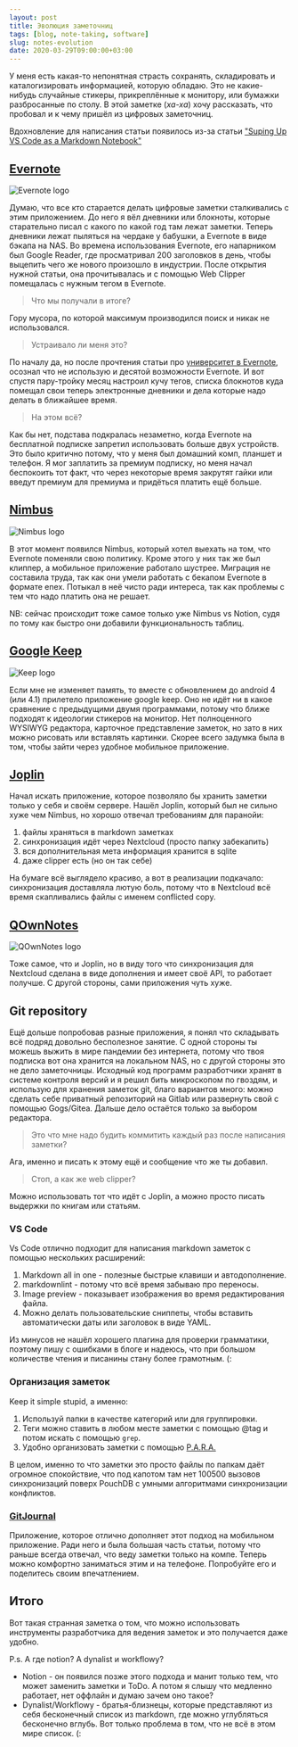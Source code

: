```yaml
---
layout: post
title: Эволюция заметочниц
tags: [blog, note-taking, software]
slug: notes-evolution
date: 2020-03-29T09:00:00+03:00
---
```


У меня есть какая-то непонятная страсть сохранять, складировать и каталогизировать информацией, которую обладаю. Это не какие-нибудь случайные стикеры, прикреплённые к монитору, или бумажки разбросанные по столу.
В этой заметке (*ха-ха*) хочу рассказать, что пробовал и к чему пришёл из цифровых заметочниц.

Вдохновление для написания статьи появилось из-за статьи ["Suping Up VS Code as a Markdown Notebook"](https://kortina.nyc/essays/suping-up-vs-code-as-a-markdown-notebook/)
<!-- more -->

## [Evernote](https://evernote.com/)

![Evernote logo](https://evernote.com/img/footer/footer-logo.svg)

Думаю, что все кто старается делать цифровые заметки сталкивались с этим приложением. До него я вёл дневники или блокноты, которые старательно писал с какого по какой год там лежат заметки. Теперь дневники лежат пыляться на чердаке у бабушки, а Evernote в виде бэкапа на NAS.
Во времена использования Evernote, его напарником был Google Reader, где просматривал 200 заголовков в день, чтобы выцепить чего же нового произошло в индустрии. После открытия нужной статьи, она прочитывалась и с помощью Web Clipper помещалась с нужным тегом в Evernote.

> Что мы получали в итоге?

Гору мусора, по которой максимум производился поиск и никак не использовался.

> Устраивало ли меня это?

По началу да, но после прочтения статьи про [университет в Evernote](https://habr.com/ru/company/redmadrobot/blog/241005/), осознал что не использую и десятой возможности Evernote. И вот спустя пару-тройку месяц настроил кучу тегов, списка блокнотов куда помещал свои теперь электронные дневники и дела которые надо делать в ближайшее время.

> На этом всё?

Как бы нет, подстава подкралась незаметно, когда Evernote на бесплатной подписке запретил использовать больше двух устройств. Это было критично потому, что у меня был домашний комп, планшет и телефон. Я мог заплатить за премиум подписку, но меня начал беспокоить тот факт, что через некоторые время закрутят гайки или введут премиум для премиума и придёться платить ещё больше.

## [Nimbus](https://nimbusweb.me/)

![Nimbus logo](https://nimbusweb.me/new-style-img/nimbus-note-short-logo.svg)

В этот момент появился Nimbus, который хотел выехать на том, что Evernote поменяли свою политику. Кроме этого у них так же был клиппер, а мобильное приложение работало шустрее. Миграция не составила труда, так как они умели работать с бекапом Evernote в формате enex.
Потыкал в неё чисто ради интереса, так как проблемы с тем что надо платить она не решает.

NB: сейчас происходит тоже самое только уже Nimbus vs Notion, судя по тому как быстро они добавили функциональность таблиц.

## [Google Keep](https://keep.google.com/)

![Keep logo](https://www.gstatic.com/images/branding/product/1x/keep_48dp.png)

Если мне не изменяет память, то вместе с обновлением до android 4 (или 4.1) прилетело приложение google keep. Оно не идёт ни в какое сравнение с предыдущими двумя программами, потому что ближе подходят к идеологии стикеров на монитор. Нет полноценного WYSIWYG редактора, карточное представление заметок, но зато в них можно рисовать или вставлять картинки.
Скорее всего задумка была в том, чтобы зайти через удобное мобильное приложение.

## [Joplin](https://joplinapp.org/)

Начал искать приложение, которое позволяло бы хранить заметки только у себя и своём сервере. Нашёл Joplin, который был не сильно хуже чем Nimbus, но хорошо отвечал требованиям для паранойи:

1. файлы храняться в markdown заметках
2. синхронизация идёт через Nextcloud (просто папку забекапить)
3. вся дополнительная мета информация хранится в sqlite
4. даже clipper есть (но он так себе)

На бумаге всё выглядело красиво, а вот в реализации подкачало: синхронизация доставляла лютую боль, потому что в Nextcloud всё время скапливались файлы с именем conflicted copy.

## [QOwnNotes](https://www.qownnotes.org/)

![QOwnNotes logo](https://www.qownnotes.org/bundles/pbeprojectwebpage/images/header-icon.png)

Тоже самое, что и Joplin, но в виду того что синхронизация для Nextcloud сделана в виде дополнения и имеет своё API, то работает получше. С другой стороны, сами приложения чуть хуже.

## Git repository

Ещё дольше попробовав разные приложения, я понял что складывать всё подряд довольно бесполезное занятие. С одной стороны ты можешь выжить в мире пандемии без интернета, потому что твоя подписка вот она хранится на локальном NAS, но с другой стороны это не дело заметочницы.
Исходный код программ разработчики хранят в системе контроля версий и я решил бить микроскопом по гвоздям, и использую для хранения заметок git, благо вариантов много: можно сделать себе приватный репозиторий на Gitlab или развернуть свой с помощью Gogs/Gitea.
Дальше дело остаётся только за выбором редактора.

> Это что мне надо будить коммитить каждый раз после написания заметки?

Ага, именно и писать к этому ещё и сообщение что же ты добавил.

> Стоп, а как же web clipper?

Можно использовать тот что идёт с Joplin, а можно просто писать выдержки по книгам или статьям.

### VS Code

Vs Code отлично подходит для написания markdown заметок с помощью нескольких расширений:

1. Markdown all in one - полезные быстрые клавиши и автодополнение.
2. markdownlint - потому что всё время забываю про переносы.
3. Image preview - показывает изображения во время редактирования файла.
4. Можно делать пользовательские сниппеты, чтобы вставить автоматически даты или заголовок в виде YAML.

Из минусов не нашёл хорошего плагина для проверки грамматики, поэтому пишу с ошибками в блоге и надеюсь, что при большом количестве чтения и писанины стану более грамотным. (:

### Организация заметок

Keep it simple stupid, а именно:

1. Используй папки в качестве категорий или для группировки.
2. Теги можно ставить в любом месте заметки с помощью @tag и потом искать с помощью `grep`.
3. Удобно организовать заметки с помощью [P.A.R.A.](/para/)

В целом, именно то что заметки это просто файлы по папкам даёт огромное спокойствие, что под капотом там нет 100500 вызовов синхронизаций поверх PouchDB с умными алгоритмами синхронизации конфликтов.

### [GitJournal](https://gitjournal.io/)

Приложение, которое отлично дополняет этот подход на мобильном приложение. Ради него и была большая часть статьи, потому что раньше всегда отвечал, что веду заметки только на компе. Теперь можно комфортно заниматься этим и на телефоне. Попробуйте его и поделитесь своим впечатлением.

## Итого

Вот такая странная заметка о том, что можно использовать инструменты разработчика для ведения заметок и это получается даже удобно.

P.s. А где notion? А dynalist и workflowy?

* Notion - он появился позже этого подхода и манит только тем, что может заменить заметки и ToDo. А потом я слышу что медленно работает, нет оффлайн и думаю зачем оно такое?
* Dynalist/Workflowy - братья-близнецы, которые представляют из себя бесконечный список из markdown, где можно углубляться бесконечно вглубь. Вот только проблема в том, что не всё в этом мире список. (:
